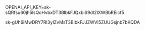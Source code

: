 OPENAI_API_KEY=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

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
